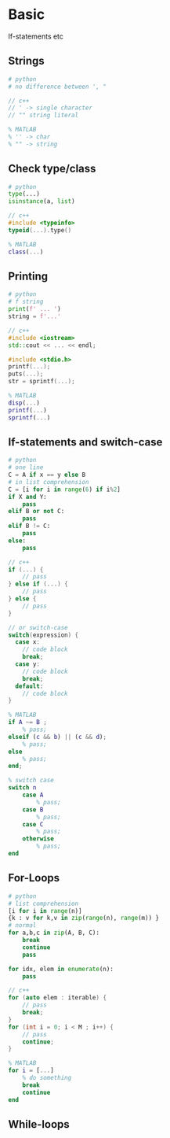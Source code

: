 # Basic
If-statements etc

## Strings
```python
# python
# no difference between ', "
```
```c++
// c++
// ' -> single character
// "" string literal  
```
```MATLAB
% MATLAB
% '' -> char
% "" -> string
```

## Check type/class
```python
# python
type(...)
isinstance(a, list)
```
```c++
// c++
#include <typeinfo>
typeid(...).type()
```
```MATLAB
% MATLAB
class(...)
```

## Printing 
```python
# python
# f string
print(f' ... ') 
string = f'...' 
```
```c++
// c++
#include <iostream>
std::cout << ... << endl;

#include <stdio.h>
printf(...);
puts(...);
str = sprintf(...);
```
```matlab
% MATLAB
disp(...)
printf(...)
sprintf(...)
```


## If-statements and switch-case
```python
# python
# one line
C = A if x == y else B
# in list comprehension
C = [i for i in range(6) if i%2]
if X and Y:
    pass
elif B or not C:
    pass
elif B != C:
    pass
else:
    pass
```
```c++
// c++
if (...) {
    // pass
} else if (...) {
    // pass
} else {
    // pass
}

// or switch-case
switch(expression) {
  case x:
    // code block
    break;
  case y:
    // code block
    break;
  default:
    // code block
}
```
```matlab
% MATLAB
if A ~= B ; 
    % pass; 
elseif (c && b) || (c && d); 
    % pass; 
else 
    % pass; 
end;

% switch case
switch n
    case A
        % pass; 
    case B
        % pass; 
    case C
        % pass; 
    otherwise
        % pass; 
end
```

## For-Loops
```python
# python
# list comprehension
[i for i in range(n)]
{k : v for k,v in zip(range(n), range(m)) }
# normal
for a,b,c in zip(A, B, C):
    break
    continue
    pass

for idx, elem in enumerate(n):
    pass
```
```c++
// c++
for (auto elem : iterable) {
    // pass
    break;
}
for (int i = 0; i < M ; i++) {
    // pass
    continue;
}

```
```MATLAB
% MATLAB
for i = [...]
    % do something
    break
    continue
end

```

## While-loops


